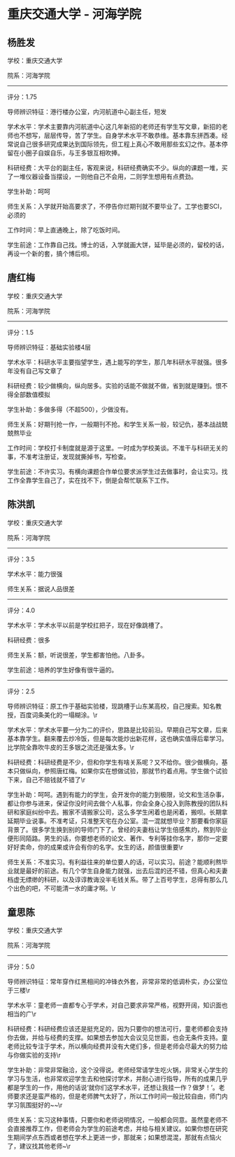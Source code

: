 # 重庆交通大学 - 河海学院

## 杨胜发

学校：重庆交通大学

院系：河海学院

* * *

评分：1.75

导师辨识特征：港行楼办公室，内河航道中心副主任，短发

学术水平：学术主要靠内河航道中心这几年新招的老师还有学生写文章，新招的老师也不想写，层层传导，苦了学生。自身学术水平不敢恭维。基本靠东拼西凑。经常说自己很多研究成果达到国际领先，但工程上真心不敢用那些玄幻之作。基本停留在小圈子自娱自乐，与王多银互相吹捧。

科研经费：大平台的副主任，客观来说，科研经费确实不少。纵向的课题一堆，买了一堆仪器设备当摆设，一则他自己不会用，二则学生想用有点费劲。

学生补助：呵呵

师生关系：入学就开始高要求了，不停告你烂期刊就不要毕业了。工学也要SCI，必须的

工作时间：早上直通晚上，除了吃饭时间。

学生前途：工作靠自己找。博士的话，入学就画大饼，延毕是必须的，留校的话，再设一个新的套，搞个博后呗。

## 唐红梅

学校：重庆交通大学

院系：河海学院

* * *

评分：1.5

导师辨识特征：基础实验楼4层

学术水平：科研水平主要指望学生，遇上能写的学生，那几年科研水平就强。很多年没有自己写文章了

科研经费：较少做横向，纵向居多。实验的话能不做就不做，省到就是赚到。恨不得全部数值模拟

学生补助：多做多得（不超500），少做没有。

师生关系：好期刊抢一作，一般期刊不抢。和学生关系一般，较记仇，基本战战兢兢熬毕业

工作时间：学校打卡制度就是源于这里。一时成为学校美谈。不准干与科研无关的事，不准考注册证，发现就撕掉书，写检查。

学生前途：不许实习。有横向课题合作单位要求派学生过去做事时，会让实习。找工作全靠学生自己了，实在找不下，倒是会帮忙联系下工作。

## 陈洪凯

学校：重庆交通大学

院系：河海学院

* * *

评分：3.5

学术水平：能力很强

师生关系：据说人品很差

* * *

评分：4.0

学术水平：学术水平以前是学校扛把子，现在好像跳槽了。

科研经费：很多

师生关系：额，听说很差，学生都害怕他。八卦多。

学生前途：培养的学生好像有很牛逼的。

* * *

评分：2.5

导师辨识特征：原工作于基础实验楼，现跳槽于山东某高校，自己搜索。知名教授，百度词条美化的一塌糊涂。\r

学术水平：学术水平要一分为二的评价，思路是比较前沿。早期自己写文章，后来基本靠学生。翻来覆去炒冷饭，但是每次能炒出新花样，这也确实值得后辈学习。比学院全靠吹牛皮的王多银之流还是强太多。\r

科研经费：科研经费是不少，但和你学生有啥关系呢？又不给你。很少做横向，基本只做纵向，参照唐红梅。如果你实在想做试验，那就节约着点用。学生做个试验下来，自己不赔钱就不错了\r

学生补助：呵呵。遇到有能力的学生，会开发你的能力到极限，论文和生活杂事，都让你参与进来，保证你没时间去做个人私事，你会全身心投入到陈教授的团队科研和家庭纠纷中去。搬家不请搬家公司，这么多学生闲着也是闲着，搬呗。长期拿延期毕业说事。不准考证，只准整天宅在办公室。混一混就想毕业？那要看你家庭背景了。很多学生换到别的导师门下了。曾经的夫妻档让学生倍感焦灼，熬到毕业便形同陌路。男生的话，你要想老师的论文、著作、专利等挂你名字，那你一定要好好卖命，你的成果或许会有你的名字。女生的话，颜值很重要\r

师生关系：不准实习。有利益往来的单位要人的话，可以实习。前途？能顺利熬毕业就是最好的前途。有几个学生自身能力就强，出去后混的还不错，但真心和夫妻档虚无缥缈的科研，以及谆谆教诲没半毛钱关系。带了上百号学生，总得有那么几个出色的吧，不可能清一水的庸才啊。\r

## 童思陈

学校：重庆交通大学

院系：河海学院

* * *

评分：5.0

导师辨识特征：常年穿作红黑相间的冲锋衣外套，非常非常的低调朴实，办公室位于三楼\r

学术水平：童老师一直都专心于学术，对自己要求非常严格，视野开阔，知识面也相当的广\r

科研经费：科研经费应该还是挺充足的，因为只要你的想法可行，童老师都会支持你去做，并给与经费的支撑。如果想去参加大会议见见世面，也会无条件支持。童老师比较专注于学术，所以横向经费并没有大佬们多，但是老师会尽最大的努力给与你做实验的支持\r

学生补助：非常非常融洽，这个没得说。老师经常请学生吃火锅，非常关心学生的学习与生活，也非常欢迎学生去和他探讨学术，并耐心进行指导，所有的成果几乎都是学生的一作，用他的话说‘就你们这学术水平，还想让我挂一作？做梦！’。老师要求还是蛮严格的，但是老师脾气太好了，所以工作时间一般比较自由，师门内学习氛围挺好的~~\r

师生关系：实习这种事情，只要你和老师说明情况，一般都会同意。虽然童老师不会直接推荐工作，但老师会为学生的前途考虑，并给与相关建议。如果你想在研究生期间学点东西或者想在学术上更进一步，那就来；如果想混混，那就有点恼火了，建议找其他老师~\r